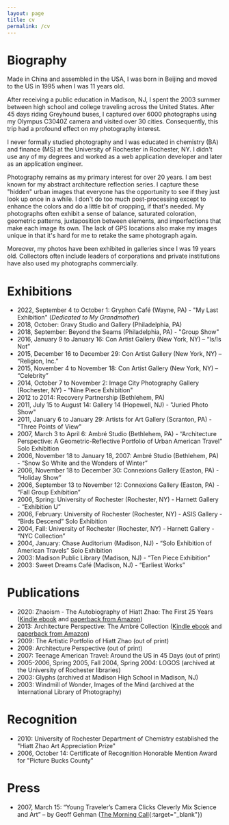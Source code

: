 ```yaml
---
layout: page
title: cv
permalink: /cv
---
```


<!--
<div>
  <img src="/assets/photos/self.jpg" id="portrait" alt="Hiatt Zhao self portrait">
  <br />
</div>
-->

# Biography

Made in China and assembled in the USA, I was born in Beijing and moved to the US in 1995 when I was 11 years old.

After receiving a public education in Madison, NJ, I spent the 2003 summer between high school and college traveling across the United States. After 45 days riding Greyhound buses, I captured over 6000 photographs using my Olympus C3040Z camera and visited over 30 cities. Consequently, this trip had a profound effect on my photography interest.

I never formally studied photography and I was educated in chemistry (BA) and finance (MS) at the University of Rochester in Rochester, NY. I didn't use any of my degrees and worked as a web application developer and later as an application engineer.

Photography remains as my primary interest for over 20 years. I am best known for my abstract architecture reflection series. I capture these "hidden" urban images that everyone has the opportunity to see if they just look up once in a while. I don't do too much post-processing except to enhance the colors and do a little bit of cropping, if that's needed. My photographs often exhibit a sense of balance, saturated coloration, geometric patterns, juxtaposition between elements, and imperfections that make each image its own. The lack of GPS locations also make my images unique in that it's hard for me to retake the same photograph again.

Moreover, my photos have been exhibited in galleries since I was 19 years old. Collectors often include leaders of corporations and private institutions have also used my photographs commercially.

# Exhibitions

- 2022, September 4 to October 1: Gryphon Café (Wayne, PA) - "My Last Exhibition" (_Dedicated to My Grandmother_)
- 2018, October: Gravy Studio and Gallery (Philadelphia, PA)
- 2018, September: Beyond the Seams (Philadelphia, PA) - "Group Show"
- 2016, January 9 to January 16: Con Artist Gallery (New York, NY) – “Is/Is Not”
- 2015, December 16 to December 29: Con Artist Gallery (New York, NY) – “Religion, Inc.”
- 2015, November 4 to November 18: Con Artist Gallery (New York, NY) – “Celebrity”
- 2014, October 7 to November 2: Image City Photography Gallery (Rochester, NY) - “Nine Piece Exhibition"
- 2012 to 2014: Recovery Partnership (Bethlehem, PA)
- 2011, July 15 to August 14: Gallery 14 (Hopewell, NJ) - "Juried Photo Show"
- 2011, January 6 to January 29: Artists for Art Gallery (Scranton, PA) - "Three Points of View"
- 2007, March 3 to April 6: Ambré Studio (Bethlehem, PA) - “Architecture Perspective: A Geometric-Reflective Portfolio of Urban American Travel” Solo Exhibition
- 2006, November 18 to January 18, 2007: Ambré Studio (Bethlehem, PA) - “Snow So White and the Wonders of Winter”
- 2006, November 18 to December 30: Connexions Gallery (Easton, PA) - “Holiday Show”
- 2006, September 13 to November 12: Connexions Gallery (Easton, PA) - “Fall Group Exhibition”
- 2006, Spring: University of Rochester (Rochester, NY) - Harnett Gallery - “Exhibition U”
- 2006, February: University of Rochester (Rochester, NY) - ASIS Gallery - “Birds Descend” Solo Exhibition
- 2004, Fall: University of Rochester (Rochester, NY) - Harnett Gallery - “NYC Collection”
- 2004, January: Chase Auditorium (Madison, NJ) - “Solo Exhibition of American Travels” Solo Exhibition
- 2003: Madison Public Library (Madison, NJ) - “Ten Piece Exhibition”
- 2003: Sweet Dreams Café (Madison, NJ) - “Earliest Works”

# Publications

- 2020: Zhaoism - The Autobiography of Hiatt Zhao: The First 25 Years (<a href="https://www.amazon.com/dp/B08P2S9S26" target="_blank">Kindle ebook</a> and <a href="https://www.amazon.com/dp/B08P1HM3BD" target="_blank">paperback from Amazon</a>)
- 2013: Architecture Perspective: The Ambré Collection (<a href="https://www.amazon.com/dp/B07JLT7LNZ" target="_blank">Kindle ebook</a> and <a href="https://www.amazon.com/dp/1491016930" target="_blank">paperback from Amazon</a>)
- 2009: The Artistic Portfolio of Hiatt Zhao (out of print)
- 2009: Architecture Perspective (out of print)
- 2007: Teenage American Travel: Around the US in 45 Days (out of print)
- 2005-2006, Spring 2005, Fall 2004, Spring 2004: LOGOS (archived at the University of Rochester libraries)
- 2003: Glyphs (archived at Madison High School in Madison, NJ)
- 2003: Windmill of Wonder, Images of the Mind (archived at the International Library of Photography)

# Recognition

- 2010: University of Rochester Department of Chemistry established the "Hiatt Zhao Art Appreciation Prize"
- 2006, October 14: Certificate of Recognition Honorable Mention Award for "Picture Bucks County"

# Press

- 2007, March 15: “Young Traveler’s Camera Clicks Cleverly Mix Science and Art” – by Geoff Gehman ([The Morning Call](https://www.mcall.com/news/mc-xpm-2007-03-15-3711499-story.html){:target="\_blank"})
